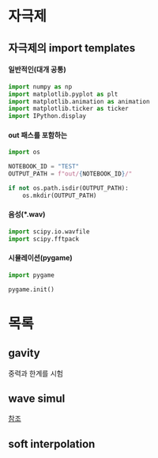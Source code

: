 # 자극제

## 자극제의 import templates

#### 일반적인(대개 공통)

```python
import numpy as np
import matplotlib.pyplot as plt
import matplotlib.animation as animation
import matplotlib.ticker as ticker
import IPython.display
```

#### out 패스를 포함하는

```python
import os

NOTEBOOK_ID = "TEST"
OUTPUT_PATH = f"out/{NOTEBOOK_ID}/"

if not os.path.isdir(OUTPUT_PATH):
    os.mkdir(OUTPUT_PATH)
```

#### 음성(*.wav)
```python
import scipy.io.wavfile
import scipy.fftpack
```

#### 시뮬레이션(pygame)
```python
import pygame

pygame.init()
```


# 목록
## gavity
중력과 한계를 시험


## wave simul
[참조](https://angeloyeo.github.io/2019/08/29/Heat_Wave_Equation.html)


## soft interpolation
